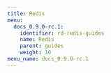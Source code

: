 ```yaml
---
title: Redis
menu:
  docs_0.9.0-rc.1:
    identifier: rd-redis-guides
    name: Redis
    parent: guides
    weight: 10
menu_name: docs_0.9.0-rc.1
---
```

